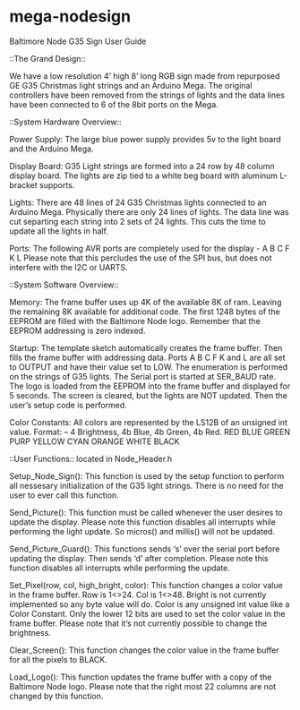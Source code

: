 # mega-nodesign

Baltimore Node G35 Sign User Guide

::The Grand Design::

We have a low resolution 4’ high 8’ long RGB sign made from repurposed GE G35 Christmas light strings and an Arduino Mega. The original controllers have been removed from the strings of lights and the data lines have been connected to 6 of the 8bit ports on the Mega.

::System Hardware Overview::

Power Supply:
The large blue power supply provides 5v to the light board and the Arduino Mega.

Display Board:
G35 Light strings are formed into a 24 row by 48 column display board. The lights are zip tied to a white beg board with aluminum L-bracket supports.

Lights:
There are 48 lines of 24 G35 Christmas lights connected to an Arduino Mega. Physically there are only 24 lines of lights. The data line was cut separting each string into 2 sets of 24 lights. This cuts the time to update all the lights in half.

Ports:
The following AVR ports are completely used for the display - A B C F K L
Please note that this percludes the use of the SPI bus, but does not interfere with the I2C or UARTS.

::System Software Overview::

Memory:
The frame buffer uses up 4K of the available 8K of ram. Leaving the remaining 8K available for additional code.
The first 1248 bytes of the EEPROM are filled with the Baltimore Node logo. Remember that the EEPROM addressing is zero indexed.

Startup:
The template sketch automatically creates the frame buffer. Then fills the frame buffer with addressing data. Ports A B C F K and L are all set to OUTPUT and have their value set to LOW. The enumeration is performed on the strings of G35 lights. The Serial port is started at SER_BAUD rate. The logo is loaded from the EEPROM into the frame buffer and displayed for 5 seconds. The screen is cleared, but the lights are NOT updated. Then the user’s setup code is performed.

Color Constants:
All colors are represented by the LS12B of an unsigned int value. Format: – 4 Brightness, 4b Blue, 4b Green, 4b Red.
RED  BLUE  GREEN  PURP  YELLOW  CYAN  ORANGE  WHITE  BLACK

::User Functions::
located in Node_Header.h

Setup_Node_Sign():
This function is used by the setup function to perform all nessesary initialization of the G35 light strings. There is no need for the user to ever call this function.

Send_Picture():
This function must be called whenever the user desires to update the display. Please note this function disables all interrupts while performing the light update. So micros() and millis() will not be updated.

Send_Picture_Guard():
This functions sends ‘s’ over the serial port before updating the display. Then sends ‘d’ after completion. Please note this function disables all interrupts while performing the update.

Set_Pixel(row, col, high_bright, color):
This function changes a color value in the frame buffer. Row is 1<>24. Col is 1<>48. Bright is not currently implemented so any byte value will do. Color is any unsigned int value like a Color Constant. Only the lower 12 bits are used to set the color value in the frame buffer. Please note that it’s not currently possible to change the brightness.

Clear_Screen():
This function changes the color value in the frame buffer for all the pixels to BLACK.

Load_Logo():
This function updates the frame buffer with a copy of the Baltimore Node logo. Please note that the right most 22 columns are not changed by this function.
